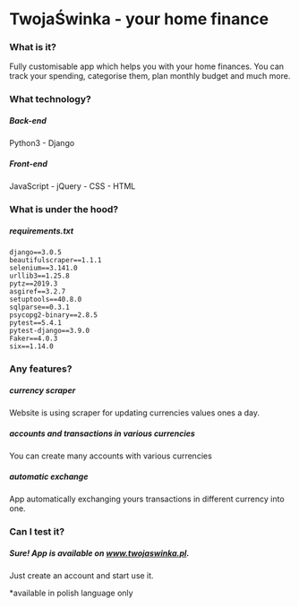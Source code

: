 # TwojaŚwinka - your home finance

### What is it?

Fully customisable app which helps you with your home finances. 
You can track your spending, categorise them, plan monthly budget and much more.

### What technology?

##### Back-end
Python3 - Django 
##### Front-end
JavaScript - jQuery - CSS - HTML


### What is under the hood?

##### requirements.txt
```
django==3.0.5
beautifulscraper==1.1.1
selenium==3.141.0
urllib3==1.25.8
pytz==2019.3
asgiref==3.2.7
setuptools==40.8.0
sqlparse==0.3.1
psycopg2-binary==2.8.5
pytest==5.4.1
pytest-django==3.9.0
Faker==4.0.3
six==1.14.0
```

### Any features?

##### currency scraper
Website is using scraper for updating currencies values ones a day.

##### accounts and transactions in various currencies
You can create many accounts with various currencies

##### automatic exchange
App automatically exchanging yours transactions in different currency into one.


### Can I test it?

##### Sure! App is available on www.twojaswinka.pl. 
Just create an account and start use it.
 
*available in polish language only


